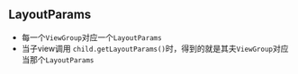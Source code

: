 

## LayoutParams

- 每一个`ViewGroup`对应一个`LayoutParams`
- 当子view调用 `child.getLayoutParams()`时，得到的就是其夫`ViewGroup`对应当那个`LayoutParams`